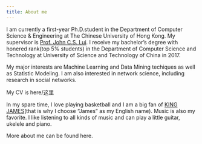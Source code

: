 ```yaml
---
title: About me
---
```

I am currently a first-year Ph.D.student in the Department of Computer Science & Engineering at The Chinese University of Hong Kong. My supervisor is [Prof. John C.S. Lui](http://www.cse.cuhk.edu.hk/~cslui/). I receive my bachelor’s degree with honered rank(top 5% students) in the Department of Computer Science and Technology at University of Science and Technology of China in 2017.

My major interests are Machine Learning and Data Mining techiques as well as Statistic Modeling. I am also interested in network science, including research in social networks.

My CV is here/这里

In my spare time, I love playing basketball and I am a big fan of [KING JAMES](https://en.wikipedia.org/wiki/LeBron_James)(that is why I choose “James” as my English name). Music is also my favorite. I like listening to all kinds of music and can play a little guitar, ukelele and piano.

More about me can be found here.
